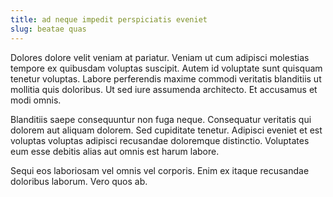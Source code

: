 ```yaml
---
title: ad neque impedit perspiciatis eveniet
slug: beatae quas
---
```


Dolores dolore velit veniam at pariatur. Veniam ut cum adipisci molestias tempore ex quibusdam voluptas suscipit. Autem id voluptate sunt quisquam tenetur voluptas. Labore perferendis maxime commodi veritatis blanditiis ut mollitia quis doloribus. Ut sed iure assumenda architecto. Et accusamus et modi omnis.

Blanditiis saepe consequuntur non fuga neque. Consequatur veritatis qui dolorem aut aliquam dolorem. Sed cupiditate tenetur. Adipisci eveniet et est voluptas voluptas adipisci recusandae doloremque distinctio. Voluptates eum esse debitis alias aut omnis est harum labore.

Sequi eos laboriosam vel omnis vel corporis. Enim ex itaque recusandae doloribus laborum. Vero quos ab.
